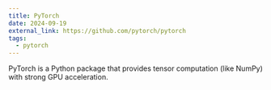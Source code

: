 ```yaml
---
title: PyTorch
date: 2024-09-19
external_link: https://github.com/pytorch/pytorch
tags:
  - pytorch
---
```


PyTorch is a Python package that provides tensor computation (like NumPy) with strong GPU acceleration.

<!--more-->
